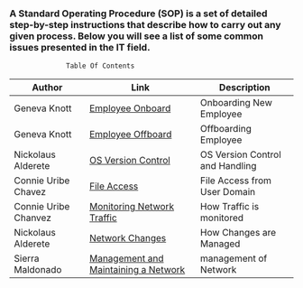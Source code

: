 ### A Standard Operating Procedure (SOP) is a set of detailed step-by-step instructions that describe how to carry out any given process. Below you will see a list of some common issues presented in the IT field.
 
                  Table Of Contents

| Author        |Link           |Description  |
| --------------- |---------------| ----------|
|  Geneva Knott | [Employee Onboard](https://github.com/NightOwlNetwork/Automation-Scripts/blob/main/ADServices.ps1) |Onboarding New Employee |
| Geneva Knott    | [Employee Offboard](https://github.com/NightOwlNetwork/Automation-Scripts/blob/main/AutoPopulateUsers.ps1)     |  Offboarding Employee |
| Nickolaus Alderete | [OS Version Control](https://github.com/NightOwlNetwork/Automation-Scripts/blob/main/CreateADForest.ps1)     |OS Version Control and Handling|
| Connie Uribe Chavez | [File Access](https://github.com/NightOwlNetwork/Automation-Scripts/blob/main/CreateNewOU.ps1)      |File Access from User Domain |
| Connie Uribe Chanvez  | [Monitoring Network Traffic](https://github.com/NightOwlNetwork/Automation-Scripts/blob/main/OffboardScritp_ActiveDirectory.ps1)      |    How Traffic is monitored |
| Nickolaus Alderete  | [Network Changes](https://github.com/NightOwlNetwork/Automation-Scripts/blob/main/OnboardScript_ActiveDriectory.ps1)      |    How Changes are Managed |
| Sierra Maldonado | [Management and Maintaining a Network](https://github.com/NightOwlNetwork/Automation-Scripts/blob/main/Static_IPv4_DNS_And_Rename_VM)      |    management of Network |
